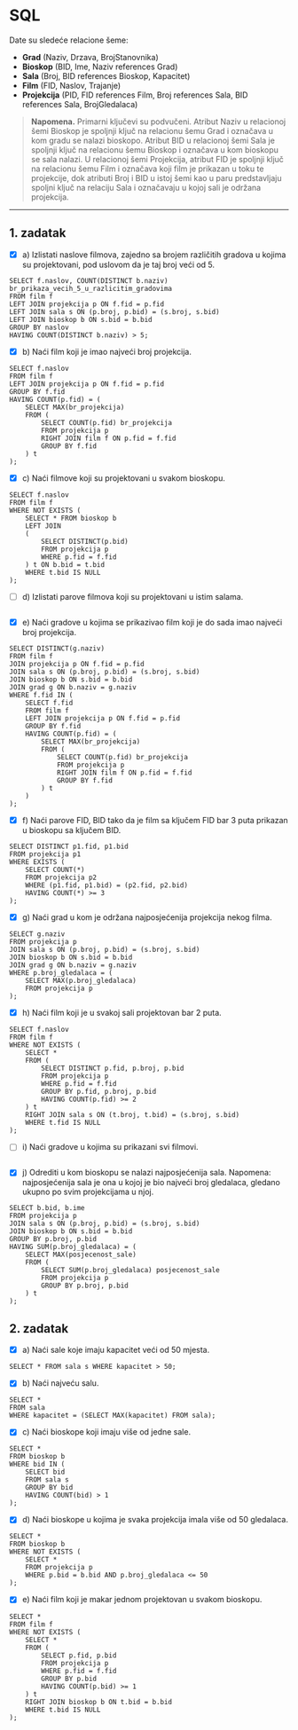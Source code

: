 # SQL

Date su sledeće relacione šeme:

- **Grad** (Naziv, Drzava, BrojStanovnika)
- **Bioskop** (BID, Ime, Naziv references Grad)
- **Sala** (Broj, BID references Bioskop, Kapacitet)
- **Film** (FID, Naslov, Trajanje)
- **Projekcija** (PID, FID references Film, Broj references Sala, BID references Sala,
BrojGledalaca)

> **Napomena.** Primarni ključevi su podvučeni. Atribut Naziv u relacionoj šemi Bioskop je spoljnji
ključ na relacionu šemu Grad i označava u kom gradu se nalazi bioskopo. Atribut BID u
relacionoj šemi Sala je spoljnji ključ na relacionu šemu Bioskop i označava u kom bioskopu
se sala nalazi. U relacionoj šemi Projekcija, atribut FID je spoljnji ključ na relacionu šemu Film
i označava koji film je prikazan u toku te projekcije, dok atributi Broj i BID u istoj šemi kao u
paru predstavljaju spoljni ključ na relaciju Sala i označavaju u kojoj sali je održana projekcija.

---

## 1. zadatak
- [x] a) Izlistati naslove filmova, zajedno sa brojem različitih gradova u kojima su projektovani,
pod uslovom da je taj broj veći od 5.

```
SELECT f.naslov, COUNT(DISTINCT b.naziv) br_prikaza_vecih_5_u_razlicitim_gradovima
FROM film f
LEFT JOIN projekcija p ON f.fid = p.fid
LEFT JOIN sala s ON (p.broj, p.bid) = (s.broj, s.bid)
LEFT JOIN bioskop b ON s.bid = b.bid
GROUP BY naslov
HAVING COUNT(DISTINCT b.naziv) > 5;
```

- [x] b) Naći film koji je imao najveći broj projekcija.
```
SELECT f.naslov
FROM film f
LEFT JOIN projekcija p ON f.fid = p.fid
GROUP BY f.fid
HAVING COUNT(p.fid) = (
	SELECT MAX(br_projekcija)
	FROM (
		SELECT COUNT(p.fid) br_projekcija
		FROM projekcija p
		RIGHT JOIN film f ON p.fid = f.fid
		GROUP BY f.fid
	) t
);
```

- [x] c) Naći filmove koji su projektovani u svakom bioskopu.
```
SELECT f.naslov 
FROM film f
WHERE NOT EXISTS (
	SELECT * FROM bioskop b
	LEFT JOIN
	(
		SELECT DISTINCT(p.bid)
		FROM projekcija p
		WHERE p.fid = f.fid 
	) t ON b.bid = t.bid
	WHERE t.bid IS NULL
);
```

- [ ] d) Izlistati parove filmova koji su projektovani u istim salama.
```
```

- [x] e) Naći gradove u kojima se prikazivao film koji je do sada imao najveći broj projekcija.
```
SELECT DISTINCT(g.naziv)
FROM film f
JOIN projekcija p ON f.fid = p.fid
JOIN sala s ON (p.broj, p.bid) = (s.broj, s.bid)
JOIN bioskop b ON s.bid = b.bid
JOIN grad g ON b.naziv = g.naziv
WHERE f.fid IN (
	SELECT f.fid
	FROM film f
	LEFT JOIN projekcija p ON f.fid = p.fid
	GROUP BY f.fid
	HAVING COUNT(p.fid) = (
		SELECT MAX(br_projekcija)
		FROM (
			SELECT COUNT(p.fid) br_projekcija
			FROM projekcija p
			RIGHT JOIN film f ON p.fid = f.fid
			GROUP BY f.fid
		) t
	)
);
```

- [x] f) Naći parove FID, BID tako da je film sa ključem FID bar 3 puta prikazan u bioskopu sa ključem BID.
```
SELECT DISTINCT p1.fid, p1.bid
FROM projekcija p1
WHERE EXISTS (
	SELECT COUNT(*)
	FROM projekcija p2
	WHERE (p1.fid, p1.bid) = (p2.fid, p2.bid)
	HAVING COUNT(*) >= 3
);
```

- [x] g) Naći grad u kom je održana najposjećenija projekcija nekog filma.
```
SELECT g.naziv
FROM projekcija p
JOIN sala s ON (p.broj, p.bid) = (s.broj, s.bid)
JOIN bioskop b ON s.bid = b.bid
JOIN grad g ON b.naziv = g.naziv
WHERE p.broj_gledalaca = (
	SELECT MAX(p.broj_gledalaca) 
	FROM projekcija p
);
```

- [x] h) Naći film koji je u svakoj sali projektovan bar 2 puta.
```
SELECT f.naslov
FROM film f
WHERE NOT EXISTS (
	SELECT *
	FROM (
		SELECT DISTINCT p.fid, p.broj, p.bid
		FROM projekcija p
		WHERE p.fid = f.fid
		GROUP BY p.fid, p.broj, p.bid
		HAVING COUNT(p.fid) >= 2
	) t
	RIGHT JOIN sala s ON (t.broj, t.bid) = (s.broj, s.bid)
	WHERE t.fid IS NULL
);
```

- [ ] i) Naći gradove u kojima su prikazani svi filmovi.
```
```

- [x] j) Odrediti u kom bioskopu se nalazi najposjećenija sala. Napomena: najposjećenija sala je ona u kojoj je bio najveći broj gledalaca, gledano ukupno po svim projekcijama u njoj.
```
SELECT b.bid, b.ime
FROM projekcija p
JOIN sala s ON (p.broj, p.bid) = (s.broj, s.bid)
JOIN bioskop b ON s.bid = b.bid
GROUP BY p.broj, p.bid
HAVING SUM(p.broj_gledalaca) = (
	SELECT MAX(posjecenost_sale)
	FROM (
		SELECT SUM(p.broj_gledalaca) posjecenost_sale
		FROM projekcija p
		GROUP BY p.broj, p.bid
	) t
);
```


## 2. zadatak
- [x] a) Naći sale koje imaju kapacitet veći od 50 mjesta.
```
SELECT * FROM sala s WHERE kapacitet > 50;
```

- [x] b) Naći najveću salu.
```
SELECT *
FROM sala
WHERE kapacitet = (SELECT MAX(kapacitet) FROM sala);
```

- [x] c) Naći bioskope koji imaju više od jedne sale.
```
SELECT *
FROM bioskop b
WHERE bid IN (
	SELECT bid
	FROM sala s
	GROUP BY bid
	HAVING COUNT(bid) > 1
);
```

- [x] d) Naći bioskope u kojima je svaka projekcija imala više od 50 gledalaca.
```
SELECT *
FROM bioskop b
WHERE NOT EXISTS (
	SELECT *
	FROM projekcija p
	WHERE p.bid = b.bid AND p.broj_gledalaca <= 50
);
```

- [x] e) Naći film koji je makar jednom projektovan u svakom bioskopu.
```
SELECT *
FROM film f
WHERE NOT EXISTS (
	SELECT *
	FROM (
		SELECT p.fid, p.bid
		FROM projekcija p
		WHERE p.fid = f.fid
		GROUP BY p.bid
		HAVING COUNT(p.bid) >= 1
	) t
	RIGHT JOIN bioskop b ON t.bid = b.bid
	WHERE t.bid IS NULL
);
```
